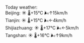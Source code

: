 Today weather:  
Beijing: ☀️   🌡️+15°C 🌬️↑15km/h  
Tianjin: ☀️   🌡️+15°C 🌬️←4km/h  
Shijiazhuang: ☀️   🌡️+17°C 🌬️←5km/h  
Tangshan: ☀️   🌡️+16°C 🌬️↑9km/h  
